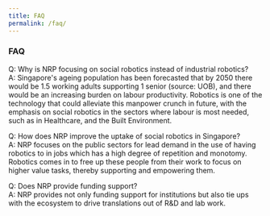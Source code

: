 ```yaml
---
title: FAQ
permalink: /faq/
---
```


### **FAQ**

Q: Why is NRP focusing on social robotics instead of industrial robotics?  
A: Singapore's ageing population has been forecasted that by 2050 there would be 1.5 working adults supporting 1 senior (source: UOB), and there would be an increasing burden on labour productivity. Robotics is one of the technology that could alleviate this manpower crunch in future, with the emphasis on social robotics in the sectors where labour is most needed, such as in Healthcare, and the Built Environment.  
  
Q: How does NRP improve the uptake of social robotics in Singapore?  
A: NRP focuses on the public sectors for lead demand in the use of having robotics to in jobs which has a high degree of repetition and monotomy. Robotics comes in to free up these people from their work to focus on higher value tasks, thereby supporting and empowering them.  
  
Q: Does NRP provide funding support?  
A: NRP provides not only funding support for institutions but also tie ups with the ecosystem to drive translations out of R&D and lab work.